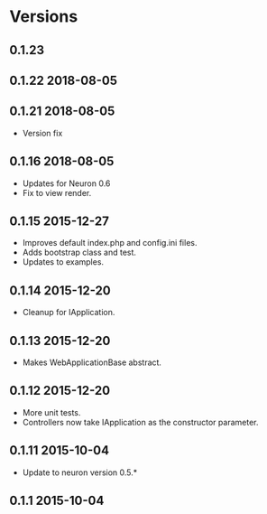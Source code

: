 # Versions

## 0.1.23

## 0.1.22 2018-08-05

## 0.1.21 2018-08-05
* Version fix

## 0.1.16 2018-08-05

* Updates for Neuron 0.6
* Fix to view render.

## 0.1.15 2015-12-27
* Improves default index.php and config.ini files.
* Adds bootstrap class and test.
* Updates to examples.

## 0.1.14 2015-12-20
* Cleanup for IApplication.

## 0.1.13 2015-12-20
* Makes WebApplicationBase abstract.

## 0.1.12 2015-12-20
* More unit tests.
* Controllers now take IApplication as the constructor parameter.

## 0.1.11 2015-10-04
* Update to neuron version 0.5.*

## 0.1.1 2015-10-04
